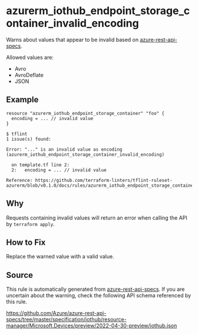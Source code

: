 <!--- This file generated by `tools/apispec-rule-gen/main.go`. DO NOT EDIT --->

# azurerm_iothub_endpoint_storage_container_invalid_encoding

Warns about values that appear to be invalid based on [azure-rest-api-specs](https://github.com/Azure/azure-rest-api-specs).

Allowed values are:
- Avro
- AvroDeflate
- JSON

## Example

```hcl
resource "azurerm_iothub_endpoint_storage_container" "foo" {
  encoding = ... // invalid value
}
```

```
$ tflint
1 issue(s) found:

Error: "..." is an invalid value as encoding (azurerm_iothub_endpoint_storage_container_invalid_encoding)

  on template.tf line 2:
  2:   encoding = ... // invalid value

Reference: https://github.com/terraform-linters/tflint-ruleset-azurerm/blob/v0.1.0/docs/rules/azurerm_iothub_endpoint_storage_container_invalid_encoding.md

```

## Why

Requests containing invalid values will return an error when calling the API by `terraform apply`.

## How to Fix

Replace the warned value with a valid value.

## Source

This rule is automatically generated from [azure-rest-api-specs](https://github.com/Azure/azure-rest-api-specs). If you are uncertain about the warning, check the following API schema referenced by this rule.

https://github.com/Azure/azure-rest-api-specs/tree/master/specification/iothub/resource-manager/Microsoft.Devices/preview/2022-04-30-preview/iothub.json
